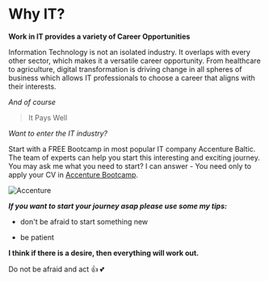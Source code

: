 # Why IT?
**Work in IT provides a variety of Career Opportunities**

Information Technology is not an isolated industry. It overlaps with every other sector, which makes it a versatile career opportunity. From healthcare to agriculture, digital transformation is driving change in all spheres of business which allows IT professionals to choose a career that aligns with their interests.

*And of course*
>It Pays Well

_Want to enter the IT industry?_

Start with a FREE Bootcamp in most popular IT company Accenture Baltic. The team of experts can help you start this interesting and exciting journey. You may ask me what you need to start? I can answer - You need only to apply your CV in [Accenture Bootcamp](https://bootcamp.lv).

![Accenture](C:\Users\alina.kalinina\Downloads\download.png)

***If you want to start your journey asap please use some my tips:***

* don't be afraid to start something new 

* be patient

**I think if there is a desire, then everything will work out.** 

Do not be afraid and act :+1: :two_hearts:

